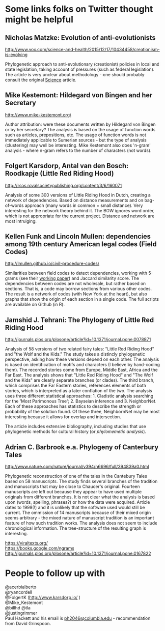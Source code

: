 # Some links folks on Twitter thought might be helpful  
## Nicholas Matzke: Evolution of anti-evolutionists
http://www.vox.com/science-and-health/2015/12/17/10434458/creationism-is-evolving  

Phylogenetic approach to anti-evolutionary (creationist) policies in local and state legislation, taking account of pressures (such as federal legislation). The article is very unclear about methodology - one should probably consult the original [Science](http://science.sciencemag.org/content/351/6268/28.full) article.

## Mike Kestemont: Hildegard von Bingen and her Secretary
http://www.mike-kestemont.org/  

Author attribution: were these documents written by Hildegard von Bingen or by her secretary? The analysis is based on the usage of function words such as articles, prepositions, etc. The usage of function words is not immediately applicable to Sumerian sources - but the type of analysis (clustering) may well be interesting. Mike Kestemont also does 'n-gram' analysis - where n-gram refers to the number of characters (not words).

## Folgert Karsdorp, Antal van den Bosch: Roodkapje (Little Red Riding Hood)
http://rsos.royalsocietypublishing.org/content/3/6/160071  

Analysis of some 300 versions of Little Riding Hood in Dutch, creating a network of dependencies. Based on distance measurements and on bag-of-words approach (many words in common = small distance). Very interesting for the network theory behind it. The BOW ignores word order, which is not appropriate for the current project. Distance and network are most intruiging.

## Kellen Funk and Lincoln Mullen: dependencies among 19th century American legal codes (Field Codes)
http://lmullen.github.io/civil-procedure-codes/  

Similarities between field codes to detect dependencies, working with 5-grams (see their [working paper](http://lmullen.github.io/civil-procedure-codes/talks/dh-working-group/Funk-Mullen.Migration-Field-Code.working-paper.pdf)) and Jaccard similarity score. The dependencies between codes are not wholesale, but rather based on sections. That is, a code may borrow sections from various other codes. The result is a network of codes (with New York at the heart), but also graphs that show the origin of each section in a single code. The full scripts are available on Github (in R).

## Jamshid J. Tehrani: The Phylogeny of Little Red Riding Hood
http://journals.plos.org/plosone/article?id=10.1371/journal.pone.0078871  

Analysis of 58 versions of two related fairy tales: "Little Red Riding Hood" and "the Wolf and the Kids." The study takes a distincly phylogenetic perspective, asking how these versions depend on each other. The analysis is based on identification of motifs and characters (I believe by hand-coding them). The recorded stories come from Europe, Middle East, Africa and the Far East. The analysis shows that "Little Red Riding Hood" and "The Wolf and the Kids" are clearly separate branches (or clades). The third branch, which comprises the Far Eastern stories, references elements of both stories, which is interpreted as a later conflation of the two.
The analysis uses three different statistical approaches: 1. Cladistic analysis searching for the 'Most Parimonous Tree'; 2. Bayseian inference and 3. NeighborNet. Each of these approaches has statistics to describe the strength or probability of the solution found. Of these three, NeighbornNet may be most interesting because it allows for overlap and intersection.

The article includes extensive bibliography, including studies that use phylogenetic methods for cultural history (or *phylomemetic analysis*).


## Adrian C. Barbrook e.a. Phylogeny of Canterbury Tales
http://www.nature.com/nature/journal/v394/n6696/full/394839a0.html  

Phylogenetic reconstruction of one of the tales in the Cantebury Tales based on 58 manuscripts. The study finds several branches of the tradition and manuscripts that may be close to Chaucer's original. Fourteen manuscripts are left out because they appear to have used multiple originals from different branches. It is not clear what the analysis is based upon (words, spelling, phrases?) or how the data were acquired. Article dates to 1998(!) and it is unlikely that the software used would still be current. The ommission of 14 manuscripts because of their mixed origin seems arbitrary - the mixed nature of manuscript tradition is an important feature of how such tradition works. The analysis does not seem to include chronological information. The tree-structure of the resulting graph is interesting.

https://viraltexts.org/  
https://books.google.com/ngrams  
http://journals.plos.org/plosone/article?id=10.1371/journal.pone.0167822  

# People to follow up with  
@acerbialberto  
@ryancordell  
@FolgertK (http://www.karsdorp.io/ )  
@Mike_Kestemont  
@billhd 
@tla   
@justingrimmer  
Paul Hackett and his email is ph2046@columbia.edu - recommendation from David Grinspoon.  

